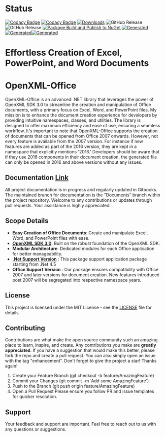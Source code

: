 # Status

[![Codacy Badge](https://app.codacy.com/project/badge/Grade/5b420a599805426ab8a990a1a741247a)](https://app.codacy.com/gh/DraviaVemal/OpenXML-Office/dashboard?utm_source=gh&utm_medium=referral&utm_content=&utm_campaign=Badge_grade) [![Codacy Badge](https://app.codacy.com/project/badge/Coverage/5b420a599805426ab8a990a1a741247a)](https://app.codacy.com/gh/DraviaVemal/OpenXML-Office/dashboard?utm_source=gh&utm_medium=referral&utm_content=&utm_campaign=Badge_coverage) [![Downloads](https://img.shields.io/nuget/dt/OpenXMLOffice.Presentation.svg)](https://www.nuget.org/packages/OpenXMLOffice.Presentation) ![GitHub Release](https://img.shields.io/github/v/release/DraviaVemal/OpenXML-Office?sort=semver&label=Stable%20Release) ![GitHub Release](https://img.shields.io/github/v/release/DraviaVemal/OpenXML-Office?include_prereleases&sort=semver&label=Alpha%20Release) [![Package Build and Publish to NuGet](https://github.com/DraviaVemal/OpenXMLOffice/actions/workflows/nuget-publish.yml/badge.svg?branch=main)](https://github.com/DraviaVemal/OpenXMLOffice/actions/workflows/nuget-publish.yml) [![Generated](https://draviavemal.com/openxml-office/powerpoint-count.svg)](https://openxml-office.draviavemal.com/) [![Generated](https://draviavemal.com/openxml-office/excel-count.svg)](https://openxml-office.draviavemal.com/)[![Generated](https://draviavemal.com/openxml-office/word-count.svg)](https://openxml-office.draviavemal.com/)

# Effortless Creation of Excel, PowerPoint, and Word Documents

# OpenXML-Office

OpenXML-Office is an advanced .NET library that leverages the power of OpenXML SDK 3.0 to streamline the creation and manipulation of Office documents, with a primary focus on Excel, Word, and PowerPoint files. My mission is to enhance the document creation experience for developers by providing intuitive namespaces, classes, and utilities. The library is designed to offer maximum efficiency and ease of use, ensuring a seamless workflow.
It's important to note that OpenXML-Office supports the creation of documents that can be opened from Office 2007 onwards. However, not every feature is available from the 2007 version. For instance if new features are added as part of the 2016 version, they are kept in a namespace that explicitly mentions '2016.' Developers should be aware that if they use 2016 components in their document creation, the generated file can only be opened in 2016 and above versions without any issues.


## Documentation [Link](https://openxml-office.draviavemal.com/)

All project documentation is in progress and regularly updated in Gitbooks. The maintained branch for documentation is the "Documents" branch within the project repository. Welcome to any contributions or updates through pull requests. Your assistance is highly appreciated.

## Scope Details

- **Easy Creation of Office Documents**: Create and manipulate Excel, Word, and PowerPoint files with ease.
- **[OpenXML SDK 3.0](https://github.com/dotnet/Open-XML-SDK)**: Built on the robust foundation of the OpenXML SDK.
- **Modular Architecture**: Dedicated modules for each Office application for better manageability.
- **[.Net Support Version](https://www.nuget.org/packages/OpenXMLOffice.Presentation/#supportedframeworks-body-tab)** : This package support application package starting from .Net 4.5
- **Office Support Version** : Our package ensures compatibility with Office 2007 and later versions for document creation. New features introduced post 2007 will be segregated into respective namespace years.

## License

This project is licensed under the MIT License - see the [LICENSE](https://draviavemal.gitbook.io/openxml-office/license) file for details.

## Contributing

Contributions are what make the open source community such an amazing place to learn, inspire, and create. Any contributions you make are **greatly appreciated**.
If you have a suggestion that would make this better, please fork the repo and create a pull request. You can also simply open an issue with the tag "enhancement". Don't forget to give the project a star! Thanks again!

1. Create your Feature Branch (git checkout -b feature/AmazingFeature)
2. Commit your Changes (git commit -m 'Add some AmazingFeature')
3. Push to the Branch (git push origin feature/AmazingFeature)
4. Open a Pull Request
   Please ensure you follow PR and issue templates for quicker resolution.

## Support

Your feedback and support are important. Feel free to reach out to us with any questions or suggestions.
